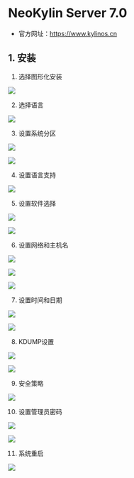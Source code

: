 # NeoKylin Server 7.0

- 官方网址：https://www.kylinos.cn

## 1. 安装

1. 选择图形化安装

![](../../assets/_images/deploy/neokylin/1.png)

2. 选择语言

![](../../assets/_images/deploy/neokylin/2.png)

3. 设置系统分区

![](../../assets/_images/deploy/neokylin/3.png)

![](../../assets/_images/deploy/neokylin/3_1.png)

4. 设置语言支持

![](../../assets/_images/deploy/neokylin/4.png)

5. 设置软件选择

![](../../assets/_images/deploy/neokylin/5.png)

![](../../assets/_images/deploy/neokylin/5_1.png)

6. 设置网络和主机名

![](../../assets/_images/deploy/neokylin/6.png)

![](../../assets/_images/deploy/neokylin/6_1.png)

![](../../assets/_images/deploy/neokylin/6_2.png)

7. 设置时间和日期

![](../../assets/_images/deploy/neokylin/7.png)

![](../../assets/_images/deploy/neokylin/7_1.png)

8. KDUMP设置

![](../../assets/_images/deploy/neokylin/8.png)

![](../../assets/_images/deploy/neokylin/8_1.png)

9. 安全策略

![](../../assets/_images/deploy/neokylin/9.png)

10. 设置管理员密码

![](../../assets/_images/deploy/neokylin/10.png)

![](../../assets/_images/deploy/neokylin/10_1.png)

11. 系统重启

![](../../assets/_images/deploy/neokylin/11.png)